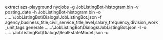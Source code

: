 ﻿extract azs-playground nycjobs <adminKey> -g JobListingBot-histogram.bin -v posting_date -h JobListingBot-histogram.bin -o ..\..\..\JobListingBot\Dialogs\JobListingBot.json -f agency,business_title,civil_service_title,level,salary_frequency,division_work_unit,tags
generate ..\..\..\JobListingBot\Dialogs\JobListingBot.json -l <your LUIS Key> -o ..\..\..\JobListingBot\Dialogs\RealEstateModel.json  -u